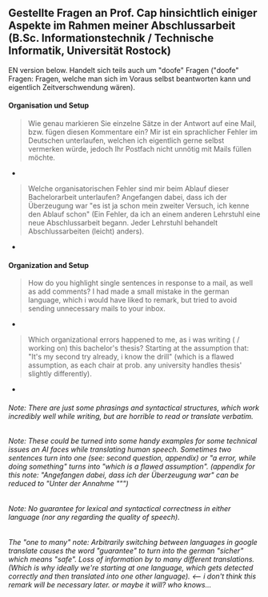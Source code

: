 ## Gestellte Fragen an Prof. Cap hinsichtlich einiger Aspekte im Rahmen meiner Abschlussarbeit (B.Sc. Informationstechnik / Technische Informatik, Universität Rostock)
EN version below. Handelt sich teils auch um "doofe" Fragen ("doofe" Fragen: Fragen, welche man sich im Voraus selbst beantworten kann und eigentlich Zeitverschwendung wären).
#### Organisation und Setup
> Wie genau markieren Sie einzelne Sätze in der Antwort auf eine Mail, bzw. fügen diesen Kommentare ein? Mir ist ein sprachlicher Fehler im Deutschen unterlaufen, welchen ich eigentlich gerne selbst vermerken würde, jedoch Ihr Postfach nicht unnötig mit Mails füllen möchte.
- 
> Welche organisatorischen Fehler sind mir beim Ablauf dieser Bachelorarbeit unterlaufen? Angefangen dabei, dass ich der Überzeugung war "es ist ja schon mein zweiter Versuch, ich kenne den Ablauf schon" (Ein Fehler, da ich an einem anderen Lehrstuhl eine neue Abschlussarbeit begann. Jeder Lehrstuhl behandelt Abschlussarbeiten (leicht) anders).
- 

#### Organization and Setup
> How do you highlight single sentences in response to a mail, as well as add comments? I had made a small mistake in the german language, which i would have liked to remark, but tried to avoid sending unnecessary mails to your inbox. 
- 
> Which organizational errors happened to me, as i was writing ( / working on) this bachelor's thesis? Starting at the assumption that: "It's my second try already, i know the drill" (which is a flawed assumption, as each chair at prob. any university handles thesis' slightly differently).
- 
###### Note: There are just some phrasings and syntactical structures, which work incredibly well while writing, but are horrible to read or translate verbatim. 
###### Note: These could be turned into some handy examples for some technical issues an AI faces while translating human speech. Sometimes two sentences turn into one (see: second question, appendix) or "a error, while doing something" turns into "which is a flawed assumption". (appendix for this note: "Angefangen dabei, dass ich der Überzeugung war" can be reduced to "Unter der Annahme "<Annahme>"")
###### Note: No guarantee for lexical and syntactical correctness in either language (nor any regarding the quality of speech).
###### The "one to many" note: Arbitrarily switching between languages in google translate causes the word "guarantee" to turn into the german "sicher" which means "safe". Loss of information by to many different translations. (Which is why ideally we're starting at one language, which gets detected correctly and then translated into one other language). <-- i don't think this remark will be necessary later. or maybe it will? who knows...